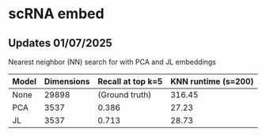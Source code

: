 # scRNA embed

## Updates 01/07/2025

Nearest neighbor (NN) search for with PCA and JL embeddings

| Model | Dimensions | Recall at top k=5       | KNN runtime (s=200) |
|-------|------------|-------------------------|---------------------|
| None  | 29898      | (Ground truth)          | 316.45             |
| PCA   | 3537       | 0.386                   | 27.23              |
| JL    | 3537       | 0.713                   | 28.73              |

